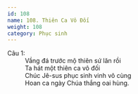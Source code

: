 ```yaml
---
id: 108
name: 108. Thiên Ca Vô Đối
weight: 108
category: Phục sinh
---
```

<dl><dt>Câu 1:</dt><dd data-verse="1">Vầng đá trước mộ thiên sứ lăn rồi <br/>Ta hát một thiên ca vô đối <br/>Chúc Jê-sus phục sinh vinh vô cùng <br/>Hoan ca ngày Chúa thắng oai hùng. </dd></dl>
